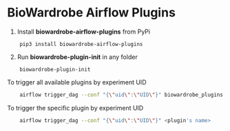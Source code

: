 # BioWardrobe Airflow Plugins

1. Install **biowardrobe-airflow-plugins** from PyPi

```
    pip3 install biowardrobe-airflow-plugins
```

2. Run **biowardrobe-plugin-init** in any folder
```
    biowardrobe-plugin-init
```

To trigger all available plugins by experiment UID
```bash
    airflow trigger_dag --conf "{\"uid\":\"UID\"}" biowardrobe_plugins
```

To trigger the specific plugin by experiment UID
```bash
    airflow trigger_dag --conf "{\"uid\":\"UID\"}" <plugin's name>
```

